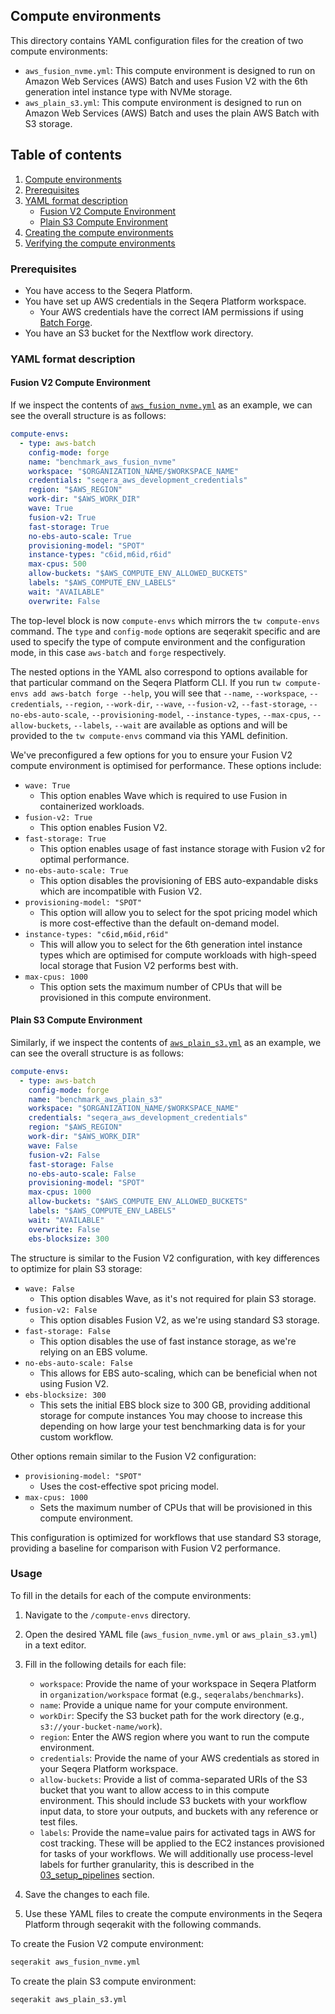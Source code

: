 ## Compute environments

This directory contains YAML configuration files for the creation of two compute environments:

- `aws_fusion_nvme.yml`: This compute environment is designed to run on Amazon Web Services (AWS) Batch and uses Fusion V2 with the 6th generation intel instance type with NVMe storage.
- `aws_plain_s3.yml`: This compute environment is designed to run on Amazon Web Services (AWS) Batch and uses the plain AWS Batch with S3 storage.

## Table of contents
1. [Compute environments](#compute-environments)
2. [Prerequisites](#prerequisites)
3. [YAML format description](#yaml-format-description)
   - [Fusion V2 Compute Environment](#fusion-v2-compute-environment)
   - [Plain S3 Compute Environment](#plain-s3-compute-environment)
4. [Creating the compute environments](#creating-the-compute-environments)
5. [Verifying the compute environments](#verifying-the-compute-environments)

### Prerequisites

- You have access to the Seqera Platform.
- You have set up AWS credentials in the Seqera Platform workspace.
    - Your AWS credentials have the correct IAM permissions if using [Batch Forge](https://docs.seqera.io/platform/24.1/compute-envs/aws-batch#batch-forge).
- You have an S3 bucket for the Nextflow work directory.

### YAML format description

#### Fusion V2 Compute Environment

If we inspect the contents of [`aws_fusion_nvme.yml`](./compute-envs/aws_fusion_nvme.yml) as an example, we can see the overall structure is as follows:

```yaml
compute-envs:
  - type: aws-batch
    config-mode: forge
    name: "benchmark_aws_fusion_nvme"
    workspace: "$ORGANIZATION_NAME/$WORKSPACE_NAME"
    credentials: "seqera_aws_development_credentials"
    region: "$AWS_REGION"
    work-dir: "$AWS_WORK_DIR"
    wave: True
    fusion-v2: True
    fast-storage: True
    no-ebs-auto-scale: True
    provisioning-model: "SPOT"
    instance-types: "c6id,m6id,r6id"
    max-cpus: 500
    allow-buckets: "$AWS_COMPUTE_ENV_ALLOWED_BUCKETS"
    labels: "$AWS_COMPUTE_ENV_LABELS"
    wait: "AVAILABLE"
    overwrite: False
```
The top-level block is now `compute-envs` which mirrors the `tw compute-envs` command. The `type` and `config-mode` options are seqerakit specific and are used to specify the type of compute environment and the configuration mode, in this case `aws-batch` and `forge` respectively.

The nested options in the YAML also correspond to options available for that particular command on the Seqera Platform CLI. If you run `tw compute-envs add aws-batch forge --help`, you will see that `--name`, `--workspace`, `--credentials`, `--region`, `--work-dir`, `--wave`, `--fusion-v2`, `--fast-storage`, `--no-ebs-auto-scale`, `--provisioning-model`, `--instance-types`, `--max-cpus`, `--allow-buckets`, `--labels`, `--wait` are available as options and will be provided to the `tw compute-envs` command via this YAML definition.

We've preconfigured a few options for you to ensure your Fusion V2 compute environment is optimised for performance. These options include:

- `wave: True`
    - This option enables Wave which is required to use Fusion in containerized workloads.
- `fusion-v2: True`
    - This option enables Fusion V2.
- `fast-storage: True`
    - This option enables usage of fast instance storage with Fusion v2 for optimal performance.
- `no-ebs-auto-scale: True`
    - This option disables the provisioning of EBS auto-expandable disks which are incompatible with Fusion V2.
- `provisioning-model: "SPOT"`
    - This option will allow you to select for the spot pricing model which is more cost-effective than the default on-demand model.
- `instance-types: "c6id,m6id,r6id"`
    - This will allow you to select for the 6th generation intel instance types which are optimised for compute workloads with high-speed local storage that Fusion V2 performs best with.
- `max-cpus: 1000`
    - This option sets the maximum number of CPUs that will be provisioned in this compute environment. 


#### Plain S3 Compute Environment

Similarly, if we inspect the contents of [`aws_plain_s3.yml`](./compute-envs/aws_plain_s3.yml) as an example, we can see the overall structure is as follows:


```yaml
compute-envs:
  - type: aws-batch
    config-mode: forge
    name: "benchmark_aws_plain_s3"
    workspace: "$ORGANIZATION_NAME/$WORKSPACE_NAME"
    credentials: "seqera_aws_development_credentials"
    region: "$AWS_REGION"
    work-dir: "$AWS_WORK_DIR"
    wave: False
    fusion-v2: False
    fast-storage: False
    no-ebs-auto-scale: False
    provisioning-model: "SPOT"
    max-cpus: 1000
    allow-buckets: "$AWS_COMPUTE_ENV_ALLOWED_BUCKETS"
    labels: "$AWS_COMPUTE_ENV_LABELS"
    wait: "AVAILABLE"
    overwrite: False
    ebs-blocksize: 300
```

The structure is similar to the Fusion V2 configuration, with key differences to optimize for plain S3 storage:

- `wave: False`
    - This option disables Wave, as it's not required for plain S3 storage.
- `fusion-v2: False`
    - This option disables Fusion V2, as we're using standard S3 storage.
- `fast-storage: False`
    - This option disables the use of fast instance storage, as we're relying on an EBS volume.
- `no-ebs-auto-scale: False`
    - This allows for EBS auto-scaling, which can be beneficial when not using Fusion V2.
- `ebs-blocksize: 300`
    - This sets the initial EBS block size to 300 GB, providing additional storage for compute instances You may choose to increase this depending on how large your test benchmarking data is for your custom workflow.

Other options remain similar to the Fusion V2 configuration:

- `provisioning-model: "SPOT"`
    - Uses the cost-effective spot pricing model.
- `max-cpus: 1000`
    - Sets the maximum number of CPUs that will be provisioned in this compute environment.

This configuration is optimized for workflows that use standard S3 storage, providing a baseline for comparison with Fusion V2 performance.

### Usage

To fill in the details for each of the compute environments:

1. Navigate to the `/compute-envs` directory.
2. Open the desired YAML file (`aws_fusion_nvme.yml` or `aws_plain_s3.yml`) in a text editor.
3. Fill in the following details for each file:

   - `workspace`: Provide the name of your workspace in Seqera Platform in `organization/workspace` format (e.g., `seqeralabs/benchmarks`).
   - `name`: Provide a unique name for your compute environment.
   - `workDir`: Specify the S3 bucket path for the work directory (e.g., `s3://your-bucket-name/work`).
   - `region`: Enter the AWS region where you want to run the compute environment.
   - `credentials`: Provide the name of your AWS credentials as stored in your Seqera Platform workspace.
   - `allow-buckets`: Provide a list of comma-separated URIs of the S3 bucket that you want to allow access to in this compute environment. This should include S3 buckets with your workflow input data, to store your outputs, and buckets with any reference or test files.
   - `labels`: Provide the name=value pairs for activated tags in AWS for cost tracking. These will be applied to the EC2 instances provisioned for tasks of your workflows. We will additionally use process-level labels for further granularity, this is described in the [03_setup_pipelines](../03_setup_pipelines/README.md) section.

4. Save the changes to each file.
5. Use these YAML files to create the compute environments in the Seqera Platform through seqerakit with the following commands.

To create the Fusion V2 compute environment:
```bash
seqerakit aws_fusion_nvme.yml
```

To create the plain S3 compute environment:
```bash
seqerakit aws_plain_s3.yml
```
